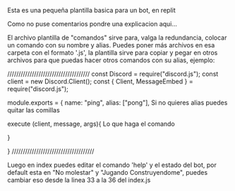 Esta es una pequeña plantilla basica para un bot, en replit


Como no puse comentarios pondre una explicacion aqui...


El archivo plantilla de "comandos" sirve para, valga la redundancia, colocar un comando con su nombre y alias. Puedes poner más archivos en esa carpeta con el formato '.js', la plantilla sirve para copiar y pegar en otros archivos para que puedas hacer otros comandos con su alias, ejemplo:


  ///////////////////////////////////// 
const Discord = require("discord.js");
const client = new Discord.Client();
const { Client, MessageEmbed } = require("discord.js");

  module.exports = {
    name: "ping",
    alias: ["pong"],  Si no quieres alias puedes quitar las comillas 
    
  execute (client, message, args){
  Lo que haga el comando   

  
  }

}
  ///////////////////////////////////// 

Luego en index puedes editar el comando 'help' y el estado del bot, por default esta en "No molestar" y "Jugando Construyendome", puedes cambiar eso desde la linea 33 a la 36 del index.js 

